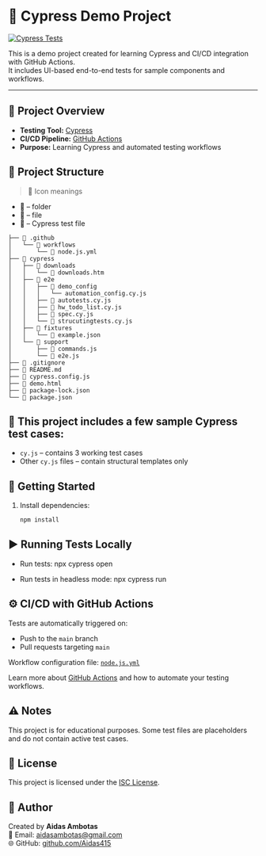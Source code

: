 # 🚀 Cypress Demo Project

[![Cypress Tests](https://github.com/Aidas415/Cypress_demo/actions/workflows/node.js.yml/badge.svg)](https://github.com/Aidas415/Cypress_demo/actions/workflows/node.js.yml)

This is a demo project created for learning Cypress and CI/CD integration with GitHub Actions.  
It includes UI-based end-to-end tests for sample components and workflows.

---

## 📖 Project Overview

- **Testing Tool:** [Cypress](https://www.cypress.io/)  
- **CI/CD Pipeline:** [GitHub Actions](https://docs.github.com/en/actions)  
- **Purpose:** Learning Cypress and automated testing workflows


## 🧩 Project Structure

> 📌 Icon meanings

- 📁 –  folder
- 📄 – file
- 🔬 – Cypress test file 

```
├── 📁 .github
│   └── 📁 workflows
│       └── 📄 node.js.yml
├── 📁 cypress 
│   ├── 📁 downloads
│   │   └── 📄 downloads.htm
│   ├── 📁 e2e
│   │   ├── 📁 demo_config
│   │   │   └── automation_config.cy.js
│   │   ├── 🔬 autotests.cy.js
│   │   ├── 🔬 hw_todo_list.cy.js
│   │   ├── 🔬 spec.cy.js
│   │   └── 🔬 strucutingtests.cy.js
│   ├── 📁 fixtures  
│   │   └── 📄 example.json
│   └── 📁 support
│       ├── 📄 commands.js
│       └── 📄 e2e.js
├── 📄 .gitignore
├── 📄 README.md
├── 📄 cypress.config.js
├── 📄 demo.html
├── 📄 package-lock.json
└── 📄 package.json
```



## 🧪 This project includes a few sample Cypress test cases:

- `cy.js` – contains 3 working test cases
- Other `cy.js` files – contain structural templates only

## 🏁 Getting Started

1. Install dependencies:
   ```bash
   npm install
   ```

## ▶️ Running Tests Locally

- Run tests:
npx cypress open

- Run tests in headless mode:
npx cypress run

## ⚙️ CI/CD with GitHub Actions

Tests are automatically triggered on:
- Push to the `main` branch
- Pull requests targeting `main`

Workflow configuration file: [`node.js.yml`](https://github.com/Aidas415/Cypress_demo/blob/main/.github/workflows/node.js.yml)

Learn more about [GitHub Actions](https://docs.github.com/en/actions) and how to automate your testing workflows.


## ⚠️ Notes

This project is for educational purposes.
Some test files are placeholders and do not contain active test cases.

## 📜 License

This project is licensed under the [ISC License](https://opensource.org/licenses/ISC).

## 👤 Author

Created by **Aidas Ambotas**  
📧 Email: aidasambotas@gmail.com  
🌐 GitHub: [github.com/Aidas415](https://github.com/Aidas415)

